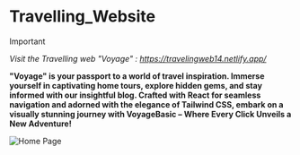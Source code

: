# Travelling_Website

> [!IMPORTANT]
*Visit the Travelling web "Voyage" :  https://travelingweb14.netlify.app/*

**"Voyage" is your passport to a world of travel inspiration. Immerse yourself in captivating home tours, explore hidden gems, and stay informed with our insightful blog. Crafted with React for seamless navigation and adorned with the elegance of Tailwind CSS, embark on a visually stunning journey with VoyageBasic – Where Every Click Unveils a New Adventure!**

![Home Page ](https://drive.google.com/file/d/1aRHm9qVz7k4g8_fr4jdb5eJ6zikHSYzf/view?usp=drive_link)

